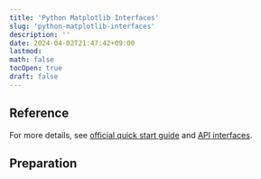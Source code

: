 ```yaml
---
title: 'Python Matplotlib Interfaces'
slug: 'python-matplotlib-interfaces'
description: ''
date: 2024-04-02T21:47:42+09:00
lastmod: 
math: false
tocOpen: true
draft: false
---
```


## Reference

For more details, see [official quick start guide](https://matplotlib.org/stable/users/explain/quick_start.html) and [API interfaces](https://matplotlib.org/stable/users/explain/figure/api_interfaces.html).

## Preparation
